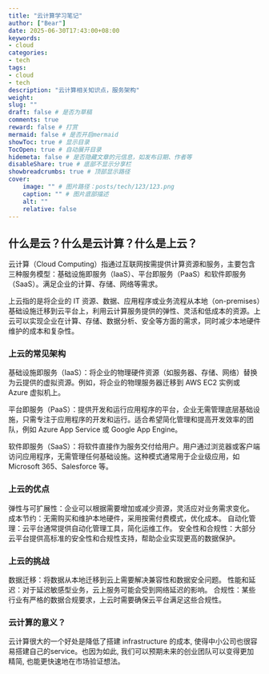 ```yaml
---
title: "云计算学习笔记"
author: ["Bear"]
date: 2025-06-30T17:43:00+08:00
keywords: 
- cloud
categories: 
- tech
tags: 
- cloud
- tech
description: "云计算相关知识点，服务架构"
weight:
slug: ""
draft: false # 是否为草稿
comments: true
reward: false # 打赏
mermaid: false # 是否开启mermaid
showToc: true # 显示目录
TocOpen: true # 自动展开目录
hidemeta: false # 是否隐藏文章的元信息，如发布日期、作者等
disableShare: true # 底部不显示分享栏
showbreadcrumbs: true # 顶部显示路径
cover:
    image: "" # 图片路径：posts/tech/123/123.png
    caption: "" # 图片底部描述
    alt: ""
    relative: false
---
```


## 什么是云？什么是云计算？什么是上云？
云计算（Cloud Computing）指通过互联网按需提供计算资源和服务，主要包含三种服务模型：基础设施即服务（IaaS）、平台即服务（PaaS）和软件即服务（SaaS）。满足企业的计算、存储、网络等需求。

上云指的是将企业的 IT 资源、数据、应用程序或业务流程从本地（on-premises）基础设施迁移到云平台上，利用云计算服务提供的弹性、灵活和低成本的资源。上云可以实现企业在计算、存储、数据分析、安全等方面的需求，同时减少本地硬件维护的成本和复杂性。

### 上云的常见架构

基础设施即服务（IaaS）：将企业的物理硬件资源（如服务器、存储、网络）替换为云提供的虚拟资源。例如，将企业的物理服务器迁移到 AWS EC2 实例或 Azure 虚拟机上。

平台即服务（PaaS）：提供开发和运行应用程序的平台，企业无需管理底层基础设施，只需专注于应用程序的开发和运行。适合希望简化管理和提高开发效率的团队，例如 Azure App Service 或 Google App Engine。

软件即服务（SaaS）：将软件直接作为服务交付给用户。用户通过浏览器或客户端访问应用程序，无需管理任何基础设施。这种模式通常用于企业级应用，如 Microsoft 365、Salesforce 等。

### 上云的优点

弹性与可扩展性：企业可以根据需要增加或减少资源，灵活应对业务需求变化。
成本节约：无需购买和维护本地硬件，采用按需付费模式，优化成本。
自动化管理：云平台通常提供自动化管理工具，简化运维工作。
安全性和合规性：大部分云平台提供高标准的安全性和合规性支持，帮助企业实现更高的数据保护。

### 上云的挑战
数据迁移：将数据从本地迁移到云上需要解决兼容性和数据安全问题。
性能和延迟：对于延迟敏感型业务，云上服务可能会受到网络延迟的影响。
合规性：某些行业有严格的数据合规要求，上云时需要确保云平台满足这些合规性。

### 云计算的意义？
云计算很大的一个好处是降低了搭建 infrastructure 的成本, 使得中小公司也很容易搭建自己的service。也因为如此, 我们可以预期未来的创业团队可以变得更加精简, 也能更快速地在市场验证想法。
